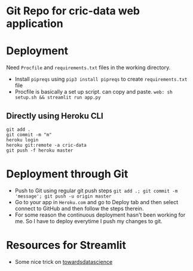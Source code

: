 # Git Repo for cric-data web application


# Deployment

Need `Procfile` and  `requirements.txt` files in the working directory.

- Install `pipreqs` using `pip3 install pipreqs` to create `requirements.txt` file
- Procfile is basically a set up script. can copy and paste. `web: sh setup.sh && streamlit run app.py`

## Directly using Heroku CLI

```
git add .
git commit -m "m"
heroku login 
heroku git:remote -a cric-data
git push -f heroku master
```

# Deployment through Git

- Push to Git using regular git push steps `git add .; git commit -m 'message'; git push -u origin master`
- Go to your app in `Heroku.com` and go to Deploy tab and then select connect to GitHub and then follow the steps therein.
- For some reason the continuous deployment hasn't been working for me. So I have to deploy everytime I push my changes to git.

# Resources for Streamlit
- Some nice trick on [towardsdatascience](https://towardsdatascience.com/8-simple-and-useful-streamlit-tricks-you-should-know-ad16c6691b84)
